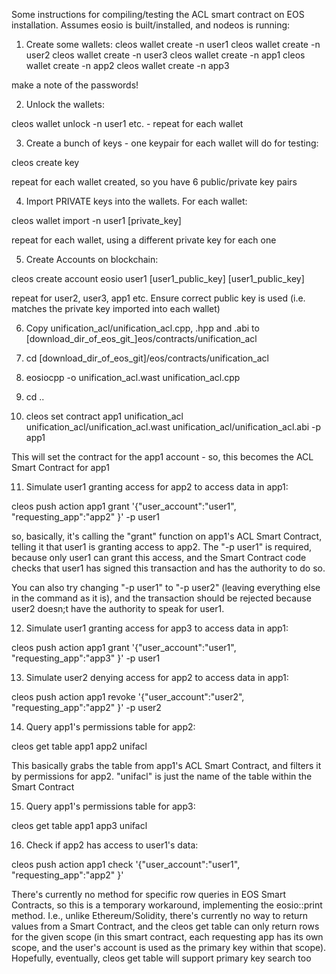 Some instructions for compiling/testing the ACL smart contract on EOS installation. Assumes eosio is built/installed, and nodeos is running:

1) Create some wallets:
cleos wallet create -n user1
cleos wallet create -n user2
cleos wallet create -n user3
cleos wallet create -n app1
cleos wallet create -n app2
cleos wallet create -n app3

make a note of the passwords!

2) Unlock the wallets:

cleos wallet unlock -n user1
etc. - repeat for each wallet

3) Create a bunch of keys - one keypair for each wallet will do for testing:

cleos create key

repeat for each wallet created, so you have 6 public/private key pairs

4) Import PRIVATE keys into the wallets. For each wallet:

cleos wallet import -n user1 [private_key]

repeat for each wallet, using a different private key for each one

5) Create Accounts on blockchain:

cleos create account eosio user1 [user1_public_key] [user1_public_key]

repeat for user2, user3, app1 etc. Ensure correct public key is used (i.e. matches the private key imported into each wallet)

6) Copy unification_acl/unification_acl.cpp, .hpp and .abi to [download_dir_of_eos_git_]eos/contracts/unification_acl

7) cd [download_dir_of_eos_git]/eos/contracts/unification_acl

8) eosiocpp -o unification_acl.wast unification_acl.cpp

9) cd ..

10) cleos set contract app1 unification_acl unification_acl/unification_acl.wast unification_acl/unification_acl.abi -p app1

This will set the contract for the app1 account - so, this becomes the ACL Smart Contract for app1

11) Simulate user1 granting access for app2 to access data in app1:

cleos push action app1 grant '{"user_account":"user1", "requesting_app":"app2" }' -p user1

so, basically, it's calling the "grant" function on app1's ACL Smart Contract, telling it that user1 is granting access to app2. The "-p user1" is required, because only user1 can grant this access, and the Smart Contract code checks that user1 has signed this transaction and has the authority to do so.

You can also try changing "-p user1" to "-p user2" (leaving everything else in the command as it is), and the transaction should be rejected because user2 doesn;t have the authority to speak for user1.

12) Simulate user1 granting access for app3 to access data in app1:

cleos push action app1 grant '{"user_account":"user1", "requesting_app":"app3" }' -p user1

13) Simulate user2 denying access for app2 to access data in app1:

cleos push action app1 revoke '{"user_account":"user2", "requesting_app":"app2" }' -p user2

14) Query app1's permissions table for app2:

cleos get table app1 app2 unifacl

This basically grabs the table from app1's ACL Smart Contract, and filters it by permissions for app2. "unifacl" is just the name of the table within the Smart Contract

15) Query app1's permissions table for app3:

cleos get table app1 app3 unifacl

16) Check if app2 has access to user1's data:

cleos push action app1 check '{"user_account":"user1", "requesting_app":"app2" }'

There's currently no method for specific row queries in EOS Smart Contracts, so this is a temporary workaround, implementing the eosio::print method. I.e., unlike Ethereum/Solidity, there's currently no way to return values from a Smart Contract, and the cleos get table can only return rows for the given scope (in this smart contract, each requesting app has its own scope, and the user's account is used as the primary key within that scope). Hopefully, eventually, cleos get table will support primary key search too